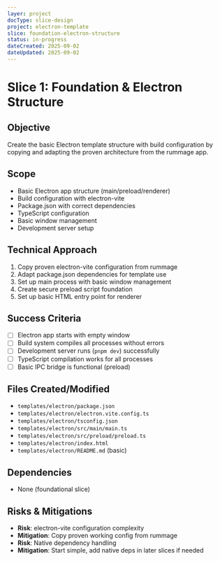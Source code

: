 ```yaml
---
layer: project
docType: slice-design
project: electron-template
slice: foundation-electron-structure
status: in-progress
dateCreated: 2025-09-02
dateUpdated: 2025-09-02
---
```


# Slice 1: Foundation & Electron Structure

## Objective
Create the basic Electron template structure with build configuration by copying and adapting the proven architecture from the rummage app.

## Scope
- Basic Electron app structure (main/preload/renderer)
- Build configuration with electron-vite
- Package.json with correct dependencies
- TypeScript configuration
- Basic window management
- Development server setup

## Technical Approach
1. Copy proven electron-vite configuration from rummage
2. Adapt package.json dependencies for template use
3. Set up main process with basic window management
4. Create secure preload script foundation
5. Set up basic HTML entry point for renderer

## Success Criteria
- [ ] Electron app starts with empty window
- [ ] Build system compiles all processes without errors
- [ ] Development server runs (`pnpm dev`) successfully
- [ ] TypeScript compilation works for all processes
- [ ] Basic IPC bridge is functional (preload)

## Files Created/Modified
- `templates/electron/package.json`
- `templates/electron/electron.vite.config.ts`
- `templates/electron/tsconfig.json`
- `templates/electron/src/main/main.ts`
- `templates/electron/src/preload/preload.ts`
- `templates/electron/index.html`
- `templates/electron/README.md` (basic)

## Dependencies
- None (foundational slice)

## Risks & Mitigations
- **Risk**: electron-vite configuration complexity
- **Mitigation**: Copy proven working config from rummage
- **Risk**: Native dependency handling
- **Mitigation**: Start simple, add native deps in later slices if needed